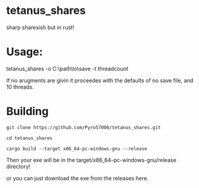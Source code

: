 # tetanus_shares
sharp sharesish but in rust!

# Usage:
tetanus_shares -o C:\path\to\save -t threadcount

If no arugments are givin it proceedes with the defaults of no save file, and 10 threads.

# Building
`git clone https://github.com/Pyro57000/tetanus_shares.git`

`cd tetanus_shares`

`cargo build --target x86_64-pc-windows-gnu --release`

Then your exe will be in the target/x86_64-pc-windows-gnu/release directory!

or you can just download the exe from the releases here.
